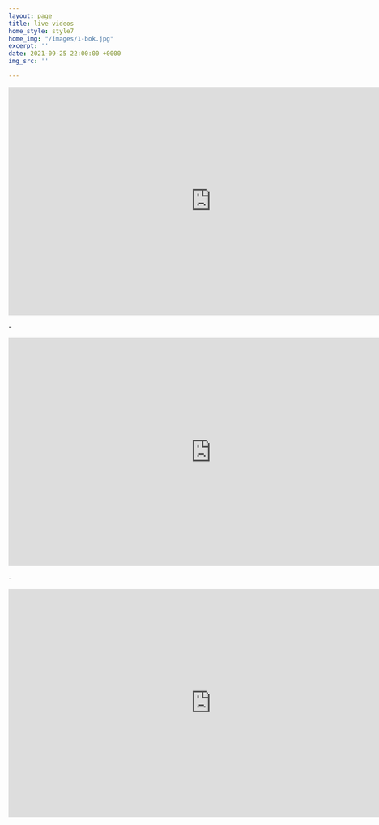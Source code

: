 ```yaml
---
layout: page
title: live videos
home_style: style7
home_img: "/images/1-bok.jpg"
excerpt: ''
date: 2021-09-25 22:00:00 +0000
img_src: ''

---
```

<iframe width="800" height="450" src="https://www.youtube.com/embed/EffuSyNPW3k" title="YouTube video player" frameborder="0" allow="accelerometer; autoplay; clipboard-write; encrypted-media; gyroscope; picture-in-picture" allowfullscreen></iframe>

\-

<iframe width="800" height="450" src="https://www.youtube.com/embed/IsE3TLEM8Xk" title="YouTube video player" frameborder="0" allow="accelerometer; autoplay; clipboard-write; encrypted-media; gyroscope; picture-in-picture" allowfullscreen></iframe>

\-

<iframe width="800" height="450" src="https://www.youtube.com/embed/RdbyTNrhEMo" title="YouTube video player" frameborder="0" allow="accelerometer; autoplay; clipboard-write; encrypted-media; gyroscope; picture-in-picture" allowfullscreen></iframe>